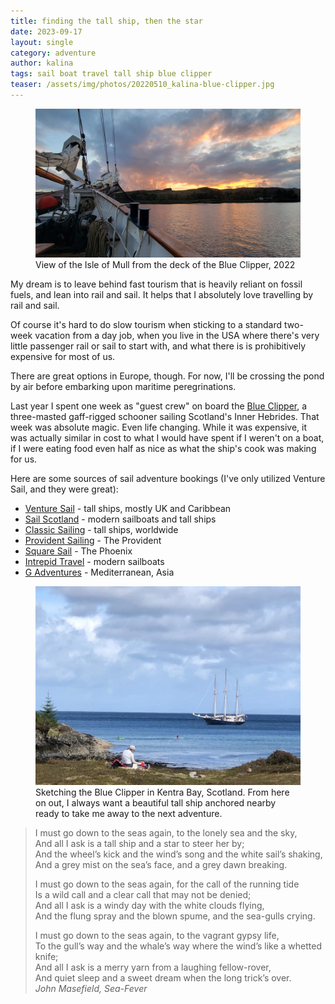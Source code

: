 ```yaml
---
title: finding the tall ship, then the star
date: 2023-09-17
layout: single
category: adventure
author: kalina
tags: sail boat travel tall ship blue clipper
teaser: /assets/img/photos/20220510_kalina-blue-clipper.jpg
---
```

<figure>
<a href="/assets/img/photos/20220511_blue-clipper-sunset.jpg"><img src="/assets/img/photos/20220511_blue-clipper-sunset.jpg"></a>
<figcaption>View of the Isle of Mull from the deck of the Blue Clipper, 2022</figcaption>
</figure>
My dream is to leave behind fast tourism that is heavily reliant on fossil fuels, and lean into rail and sail. It helps that I absolutely love travelling by rail and sail.

Of course it's hard to do slow tourism when sticking to a standard two-week vacation from a day job, when you live in the USA where there's very little passenger rail or sail to start with, and what there is is prohibitively expensive for most of us.

There are great options in Europe, though. For now, I'll be crossing the pond by air before embarking upon maritime peregrinations.

Last year I spent one week as "guest crew" on board the [Blue Clipper](https://www.maybe-sailing.com/ship/blue-clipper/), a three-masted gaff-rigged schooner sailing Scotland's Inner Hebrides.  That week was absolute magic. Even life changing. While it was expensive, it was actually similar in cost to what I would have spent if I weren't on a boat, if I were eating food even half as nice as what the ship's cook was making for us.

Here are some sources of sail adventure bookings (I've only utilized Venture Sail, and they were great):

* [Venture Sail](https://venturesailholidays.com/) - tall ships, mostly UK and Caribbean
* [Sail Scotland](https://sailscotland.co.uk/sail/?category=39) - modern sailboats and tall ships
* [Classic Sailing](https://classic-sailing.com/) - tall ships, worldwide
* [Provident Sailing](https://www.providentsailing.co.uk/) - The Provident
* [Square Sail](https://square-sail.com/) - The Phoenix
* [Intrepid Travel](https://www.intrepidtravel.com/us/theme/sailing) - modern sailboats
* [G Adventures](https://www.gadventures.com/travel-styles/cruising/sailing/) - Mediterranean, Asia

<figure>
    <a href="/assets/img/photos/20220510_kalina-blue-clipper.jpg"><img src="/assets/img/photos/20220510_kalina-blue-clipper.jpg"></a>
    <figcaption>Sketching the Blue Clipper in Kentra Bay, Scotland. From here on out, I always want a beautiful tall ship anchored nearby ready to take me away to the next adventure.
    </figcaption>
</figure>

> I must go down to the seas again, to the lonely sea and the sky,  
> And all I ask is a tall ship and a star to steer her by;  
> And the wheel’s kick and the wind’s song and the white sail’s shaking,  
> And a grey mist on the sea’s face, and a grey dawn breaking.  
>  
> I must go down to the seas again, for the call of the running tide  
> Is a wild call and a clear call that may not be denied;  
> And all I ask is a windy day with the white clouds flying,  
> And the flung spray and the blown spume, and the sea-gulls crying.  
>  
> I must go down to the seas again, to the vagrant gypsy life,  
> To the gull’s way and the whale’s way where the wind’s like a whetted knife;  
> And all I ask is a merry yarn from a laughing fellow-rover,  
> And quiet sleep and a sweet dream when the long trick’s over.  
> <cite>John Masefield, Sea-Fever</cite>
